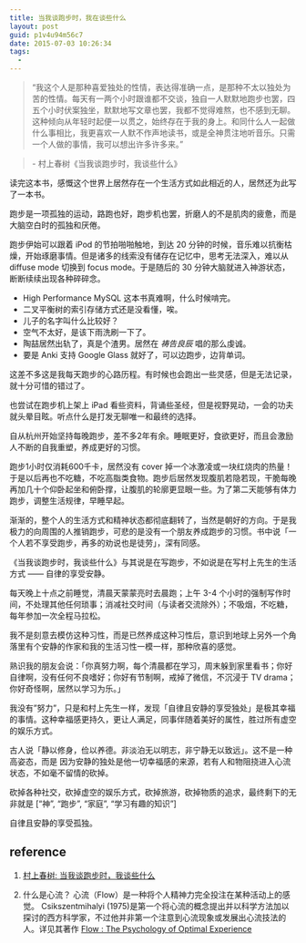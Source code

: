 ```yaml
---
title: 当我谈跑步时，我在谈些什么
layout: post
guid: p1v4u94m56c7
date: 2015-07-03 10:26:34
tags:
  - 
---
```


> “我这个人是那种喜爱独处的性情，表达得准确一点，是那种不太以独处为苦的性情。每天有一两个小时跟谁都不交谈，独自一人默默地跑步也罢，四五个小时伏案独坐，默默地写文章也罢，我都不觉得难熬，也不感到无聊。这种倾向从年轻时起便一以贯之，始终存在于我的身上。和同什么人一起做什么事相比，我更喜欢一人默不作声地读书，或是全神贯注地听音乐。只需一个人做的事情，我可以想出许多许多来。”

> \- 村上春树《当我谈跑步时，我谈些什么》

读完这本书，感慨这个世界上居然存在一个生活方式如此相近的人，居然还为此写了一本书。

跑步是一项孤独的运动，路跑也好，跑步机也罢，折磨人的不是肌肉的疲惫，而是大脑空白时的孤独和厌倦。

跑步伊始可以跟着 iPod 的节拍啪啪触地，到达 20 分钟的时候，音乐难以抗衡枯燥，开始琢磨事情。但是诸多的线索没有储存在记忆中，思考无法深入，难以从 diffuse mode 切换到 focus mode。于是随后的 30 分钟大脑就进入神游状态，断断续续出现各种碎碎念。

* High Performance MySQL 这本书真难啊，什么时候啃完。
* 二叉平衡树的索引存储方式还是没看懂，唉。
* 儿子的名字叫什么比较好？
* 空气不太好，是该下雨洗刷一下了。
* 陶喆居然出轨了，真是个渣男。居然在 *祷告良辰* 唱的那么虔诚。
* 要是 Anki 支持 Google Glass 就好了，可以边跑步，边背单词。

这差不多这是我每天跑步的心路历程。有时候也会跑出一些灵感，但是无法记录，就十分可惜的错过了。

也尝试在跑步机上架上 iPad 看些资料，背诵些圣经，但是视野晃动，一会的功夫就头晕目眩。听点什么是打发无聊唯一和最终的选择。

自从杭州开始坚持每晚跑步，差不多2年有余。睡眠更好，食欲更好，而且会激励人不断的自我重塑，养成更好的习惯。

跑步1小时仅消耗600千卡，居然没有 cover 掉一个冰激凌或一块红烧肉的热量！于是以后再也不吃糖，不吃高脂类食物。跑步后居然发现腹肌若隐若现，干脆每晚再加几十个仰卧起坐和俯卧撑，让腹肌的轮廓更显眼一些。为了第二天能够有体力跑步，调整生活规律，早睡早起。

渐渐的，整个人的生活方式和精神状态都彻底翻转了，当然是朝好的方向。于是我极力的向周围的人推销跑步，可悲的是没有一个朋友养成跑步的习惯。书中说「一个人若不享受跑步，再多的劝说也是徒劳」，深有同感。

《当我谈跑步时，我谈些什么》与其说是在写跑步，不如说是在写村上先生的生活方式 —— 自律的享受安静。

每天晚上十点之前睡觉，清晨天蒙蒙亮时去晨跑；上午 3-4 个小时的强制写作时间，不处理其他任何琐事；消减社交时间（与读者交流除外）；不吸烟，不吃糖，每年参加一次全程马拉松。

我不是刻意去模仿这种习性，而是已然养成这种习性后，意识到地球上另外一个角落里有个安静的作家和我的生活习性一模一样，那种欣喜的感觉。

熟识我的朋友会说：「你真努力啊，每个清晨都在学习，周末躲到家里看书；你好自律啊，没有任何不良嗜好；你好有节制啊，戒掉了微信，不沉浸于 TV drama；你好奇怪啊，居然以学习为乐。」

我没有”努力”，只是和村上先生一样，发现「自律且安静的享受独处」是极其幸福的事情。这种幸福感更持久，更让人满足，同事伴随着美好的属性，胜过所有虚空的娱乐方式。

古人说「静以修身，俭以养德。非淡泊无以明志，非宁静无以致远」。这不是一种高姿态，而是
因为安静的独处是他一切幸福感的来源，若有人和物阻挠进入心流状态，不如毫不留情的砍掉。

砍掉各种社交，砍掉虚空的娱乐方式，砍掉旅游，砍掉物质的追求，最终剩下的无非就是 [“神”, “跑步”, “家庭”, “学习有趣的知识”]

自律且安静的享受孤独。

## reference

1. [村上春树: 当我谈跑步时，我谈些什么](http://book.douban.com/subject/4872222/)

2. 什么是心流？ 心流（Flow）是一种将个人精神力完全投注在某种活动上的感觉。 Csikszentmihalyi (1975)是第一个将心流的概念提出并以科学方法加以探讨的西方科学家，不过他并非第一个注意到心流现象或发展出心流技法的人。详见其著作 [Flow : The Psychology of Optimal Experience](http://book.douban.com/subject/3424266/)




